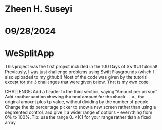 # Zheen H. Suseyi
# 09/28/2024
# WeSplitApp



This project was the first project included in the 100 Days of SwiftUI tutorial! Previously, I was just challenge problems using Swift Playgrounds (which I also uploaded to my github!) Most of the code was given by the tutorial except for the 3 challenges that were given below. That is my own code!



CHALLENGE:
Add a header to the third section, saying “Amount per person”
Add another section showing the total amount for the check – i.e., the original amount plus tip value, without dividing by the number of people.
Change the tip percentage picker to show a new screen rather than using a segmented control, and give it a wider range of options – everything from 0% to 100%. Tip: use the range 0..<101 for your range rather than a fixed array.

